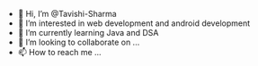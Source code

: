 - 👋 Hi, I’m @Tavishi-Sharma
- 👀 I’m interested in web development and android development
- 🌱 I’m currently learning Java and DSA
- 💞️ I’m looking to collaborate on ...
- 📫 How to reach me ...

<!---
Tavishi-Sharma/Tavishi-Sharma is a ✨ special ✨ repository because its `README.md` (this file) appears on your GitHub profile.
You can click the Preview link to take a look at your changes.
--->
